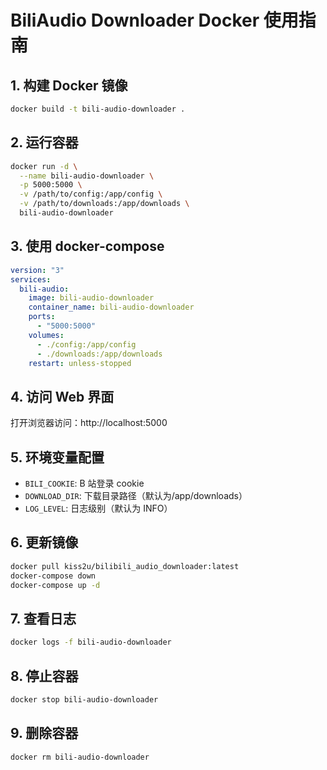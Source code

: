# BiliAudio Downloader Docker 使用指南

## 1. 构建 Docker 镜像

```bash
docker build -t bili-audio-downloader .
```

## 2. 运行容器

```bash
docker run -d \
  --name bili-audio-downloader \
  -p 5000:5000 \
  -v /path/to/config:/app/config \
  -v /path/to/downloads:/app/downloads \
  bili-audio-downloader
```

## 3. 使用 docker-compose

```yaml
version: "3"
services:
  bili-audio:
    image: bili-audio-downloader
    container_name: bili-audio-downloader
    ports:
      - "5000:5000"
    volumes:
      - ./config:/app/config
      - ./downloads:/app/downloads
    restart: unless-stopped
```

## 4. 访问 Web 界面

打开浏览器访问：http://localhost:5000

## 5. 环境变量配置

- `BILI_COOKIE`: B 站登录 cookie
- `DOWNLOAD_DIR`: 下载目录路径（默认为/app/downloads）
- `LOG_LEVEL`: 日志级别（默认为 INFO）

## 6. 更新镜像

```bash
docker pull kiss2u/bilibili_audio_downloader:latest
docker-compose down
docker-compose up -d
```

## 7. 查看日志

```bash
docker logs -f bili-audio-downloader
```

## 8. 停止容器

```bash
docker stop bili-audio-downloader
```

## 9. 删除容器

```bash
docker rm bili-audio-downloader
```
